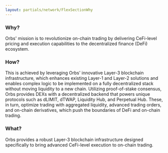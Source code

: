 ```yaml
---
layout: partials/network/FlexSectionWhy
---
```


### Why?

Orbs' mission is to revolutionize on-chain trading by delivering CeFi-level pricing and execution capabilities to the decentralized finance (DeFi) ecosystem.

### How?

This is achieved by leveraging Orbs' innovative Layer-3 blockchain infrastructure, which enhances existing Layer-1 and Layer-2 solutions and enables complex logic to be implemented on a fully decentralized stack without moving liquidity to a new chain. Utilizing proof-of-stake consensus, Orbs provides DEXs with a decentralized backend that powers unique protocols such as dLIMIT, dTWAP, Liquidity Hub, and Perpetual Hub. These, in turn, optimize trading with aggregated liquidity, advanced trading orders, and on-chain derivatives, which push the boundaries of DeFi and on-chain trading.

### What?

Orbs provides a robust Layer-3 blockchain infrastructure designed specifically to bring advanced CeFi-level execution to on-chain trading.
